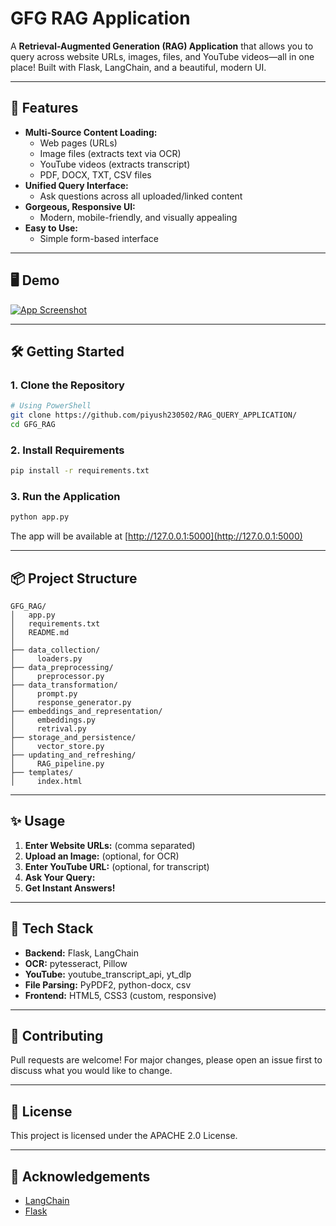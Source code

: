 # GFG RAG Application

A **Retrieval-Augmented Generation (RAG) Application** that allows you to query across website URLs, images, files, and YouTube videos—all in one place! Built with Flask, LangChain, and a beautiful, modern UI.

---

## 🚀 Features

- **Multi-Source Content Loading:**
  - Web pages (URLs)
  - Image files (extracts text via OCR)
  - YouTube videos (extracts transcript)
  - PDF, DOCX, TXT, CSV files
- **Unified Query Interface:**
  - Ask questions across all uploaded/linked content
- **Gorgeous, Responsive UI:**
  - Modern, mobile-friendly, and visually appealing
- **Easy to Use:**
  - Simple form-based interface

---

## 🖥️ Demo

[![App Screenshot](https://drive.google.com/file/d/1t_Dkc3dF8SpZCDJyI1HH5mv-gTbVZwQJ/view?usp=sharing)](https://drive.google.com/file/d/1t_Dkc3dF8SpZCDJyI1HH5mv-gTbVZwQJ/view?usp=sharing)

---

## 🛠️ Getting Started

### 1. Clone the Repository
```bash
# Using PowerShell
git clone https://github.com/piyush230502/RAG_QUERY_APPLICATION/
cd GFG_RAG
```

### 2. Install Requirements
```bash
pip install -r requirements.txt
```

### 3. Run the Application
```bash
python app.py
```

The app will be available at [http://127.0.0.1:5000](http://127.0.0.1:5000)

---

## 📦 Project Structure

```
GFG_RAG/
│   app.py
│   requirements.txt
│   README.md
│
├── data_collection/
│     loaders.py
├── data_preprocessing/
│     preprocessor.py
├── data_transformation/
│     prompt.py
│     response_generator.py
├── embeddings_and_representation/
│     embeddings.py
│     retrival.py
├── storage_and_persistence/
│     vector_store.py
├── updating_and_refreshing/
│     RAG_pipeline.py
├── templates/
│     index.html
```

---

## ✨ Usage

1. **Enter Website URLs:** (comma separated)
2. **Upload an Image:** (optional, for OCR)
3. **Enter YouTube URL:** (optional, for transcript)
4. **Ask Your Query:**
5. **Get Instant Answers!**

---

## 🧩 Tech Stack
- **Backend:** Flask, LangChain
- **OCR:** pytesseract, Pillow
- **YouTube:** youtube_transcript_api, yt_dlp
- **File Parsing:** PyPDF2, python-docx, csv
- **Frontend:** HTML5, CSS3 (custom, responsive)

---

## 🤝 Contributing
Pull requests are welcome! For major changes, please open an issue first to discuss what you would like to change.

---

## 📄 License
This project is licensed under the APACHE 2.0  License.

---

## 🙏 Acknowledgements
- [LangChain](https://github.com/langchain-ai/langchain)
- [Flask](https://flask.palletsprojects.com/)



